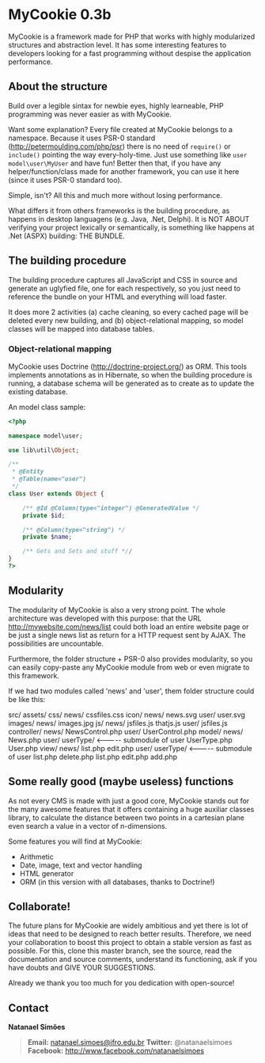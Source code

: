 # MyCookie 0.3b

MyCookie is a framework made for PHP that works with highly modularized structures and abstraction level. It has some interesting features to developers looking for a fast programming without despise the application performance.

## About the structure

Build over a legible sintax for newbie eyes, highly learneable, PHP programming was never easier as with MyCookie. 

Want some explanation? Every file created at MyCookie belongs to a namespace. Because it uses PSR-0 standard (http://petermoulding.com/php/psr) there is no need of <code>require()</code> or <code>include()</code> pointing the way every-holy-time. Just use something like <code>user model\user\MyUser</code> and have fun! Better then that, if you have any helper/function/class made for another framework, you can use it here (since it uses PSR-0 standard too).

Simple, isn't? All this and much more without losing performance.

What differs it from others frameworks is the building procedure, as happens in desktop languagens (e.g. Java, .Net, Delphi). It is NOT ABOUT verifying your project lexically or semantically, is something like happens at .Net (ASPX) building: THE BUNDLE.

## The building procedure

The building procedure captures all JavaScript and CSS in source and generate an uglyfied file, one for each respectively, so you just need to reference the bundle on your HTML and everything will load faster. 

It does more 2 activities (a) cache cleaning, so every cached page will be deleted every new building, and (b) object-relational mapping, so model classes will be mapped into database tables.

### Object-relational mapping

MyCookie uses Doctrine (http://doctrine-project.org/) as ORM. This tools implements annotations as in Hibernate, so when the building procedure is running, a database schema will be generated as to create as to update the existing database. 

An model class sample:

```php
<?php

namespace model\user;

use lib\util\Object;

/**
 * @Entity
 * @Table(name="user")
 */
class User extends Object {

    /** @Id @Column(type="integer") @GeneratedValue */
    private $id;

    /** @Column(type="string") */
    private $name;

    /** Gets and Sets and stuff *//
}
?>
```

## Modularity

The modularity of MyCookie is also a very strong point. The whole architecture was developed with this purpose: that the URL http://mywebsite.com/news/list could both load an entire website page or be just a single news list as return for a HTTP request sent by AJAX. The possibilities are uncountable.

Furthermore, the folder structure + PSR-0 also provides modularity, so you can easily copy-paste any MyCookie module from web or even migrate to this framework. 

If we had two modules called 'news' and 'user', them folder structure could be like this:

src/
    assets/
        css/
            news/
                cssfiles.css
        icon/
            news/
                news.svg
            user/
                user.svg
        images/
            news/
                images.jpg
        js/
            news/
                jsfiles.js
                thatjs.js
            user/
                jsfiles.js
    controller/
        news/
            NewsControl.php
        user/
            UserControl.php
    model/
        news/
            News.php
        user/
            userType/   <----- submodule of user
                UserType.php
            User.php
    view/
        news/
            list.php
            edit.php
        user/
            userType/   <----- submodule of user
                list.php
                delete.php
            list.php
            edit.php
            add.php

## Some really good (maybe useless) functions

As not every CMS is made with just a good core, MyCookie stands out for the many awesome features that it offers containing a huge auxiliar classes library, to calculate the distance between two points in a cartesian plane even search a value in a vector of n-dimensions.

Some features you will find at MyCookie:

* Arithmetic
* Date, image, text and vector handling
* HTML generator
* ORM (in this version with all databases, thanks to Doctrine!)

## Collaborate!

The future plans for MyCookie are widely ambitious and yet there is lot of ideas that need to be designed to reach better results. Therefore, we need your collaboration to boost this project to obtain a stable version as fast as possible. For this, clone this master branch, see the source, read the documentation and source comments, understand its functioning, ask if you have doubts and GIVE YOUR SUGGESTIONS.

Already we thank you too much for you dedication with open-source!

## Contact

**Natanael Simões**

> **Email:** natanael.simoes@ifro.edu.br
> **Twitter:** @natanaelsimoes
> **Facebook:** http://www.facebook.com/natanaelsimoes